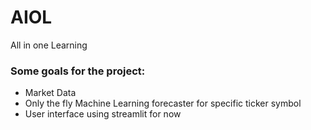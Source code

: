 # AIOL


All in one Learning


### Some goals for the project:
  - Market Data
  - Only the fly Machine Learning forecaster for specific ticker symbol
  - User interface using streamlit for now
